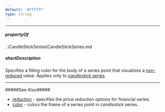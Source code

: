 ```yaml
---
default: '#ffffff'
type: string
---
```

---
##### propertyOf
..\CandleStickSeries\CandleStickSeries.md

##### shortDescription
Specifies a filling color for the body of a series point that visualizes a [non-reduced](/api-reference/20%20Data%20Visualization%20Widgets/10%20dxChart/5%20Series%20Types/CommonSeries/reduction '/Documentation/ApiReference/Data_Visualization_Widgets/dxChart/Configuration/commonSeriesSettings/reduction/') value. Applies only to [*candlestick* series](/api-reference/20%20Data%20Visualization%20Widgets/10%20dxChart/5%20Series%20Types/CandleStickSeries '/Documentation/ApiReference/Data_Visualization_Widgets/dxChart/Series_Types/CandleStickSeries/').

---
#####See Also#####
- [reduction](/api-reference/20%20Data%20Visualization%20Widgets/10%20dxChart/5%20Series%20Types/CommonSeries/reduction '/Documentation/ApiReference/Data_Visualization_Widgets/dxChart/Series_Types/CandleStickSeries/reduction/') - specifies the price reduction options for financial series.
- [color](/api-reference/20%20Data%20Visualization%20Widgets/10%20dxChart/5%20Series%20Types/CommonSeries/color.md '/Documentation/ApiReference/Data_Visualization_Widgets/dxChart/Series_Types/CandleStickSeries/#color') - colors the frame of a series point in *candlestick* series.